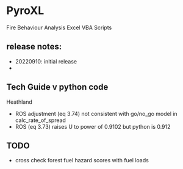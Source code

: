 # PyroXL
Fire Behaviour Analysis Excel VBA Scripts

## release notes:
 - 20220910: initial release
 - 

## Tech Guide v python code

Heathland
 - ROS adjustment (eq 3.74) not consistent with go/no_go model in calc_rate_of_spread
 - ROS (eq 3.73) raises U to power of 0.9102 but python is 0.912

## TODO
- cross check forest fuel hazard scores with fuel loads
